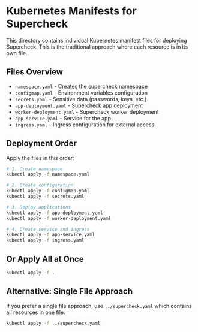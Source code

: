 # Kubernetes Manifests for Supercheck

This directory contains individual Kubernetes manifest files for deploying Supercheck. This is the traditional approach where each resource is in its own file.

## Files Overview

- `namespace.yaml` - Creates the supercheck namespace
- `configmap.yaml` - Environment variables configuration
- `secrets.yaml` - Sensitive data (passwords, keys, etc.)
- `app-deployment.yaml` - Supercheck app deployment
- `worker-deployment.yaml` - Supercheck worker deployment
- `app-service.yaml` - Service for the app
- `ingress.yaml` - Ingress configuration for external access

## Deployment Order

Apply the files in this order:

```bash
# 1. Create namespace
kubectl apply -f namespace.yaml

# 2. Create configuration
kubectl apply -f configmap.yaml
kubectl apply -f secrets.yaml

# 3. Deploy applications
kubectl apply -f app-deployment.yaml
kubectl apply -f worker-deployment.yaml

# 4. Create service and ingress
kubectl apply -f app-service.yaml
kubectl apply -f ingress.yaml
```

## Or Apply All at Once

```bash
kubectl apply -f .
```

## Alternative: Single File Approach

If you prefer a single file approach, use `../supercheck.yaml` which contains all resources in one file.

```bash
kubectl apply -f ../supercheck.yaml
```

